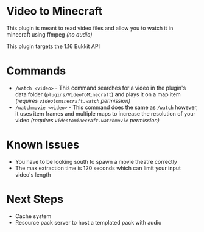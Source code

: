 # Video to Minecraft

This plugin is meant to read video files and allow you to watch it in minecraft using ffmpeg *(no audio)*

This plugin targets the 1.16 Bukkit API

# Commands

* `/watch <video>` - This command searches for a video in the plugin's data folder (`plugins/VideoToMinecraft`) and
  plays it on a map item *(requires `videotominecraft.watch` permission)*
* `/watchmovie <video>` - This command does the same as `/watch` however, it uses item frames and multiple maps to
  increase the resolution of your video *(requires `videotominecraft.watchmovie` permission)*

# Known Issues

* You have to be looking south to spawn a movie theatre correctly
* The max extraction time is 120 seconds which can limit your input video's length

# Next Steps

* Cache system
* Resource pack server to host a templated pack with audio
